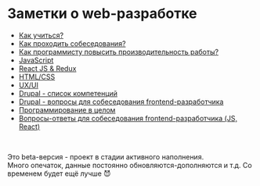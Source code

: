 # Заметки о web-разработке #

- [Как учиться?](/Learning.md)
- [Как проходить собеседования?](/Interview%20-%20notes.md)
- [Как программисту повысить производительность работы?](/Productivity%20increase.png)
- [JavaScript](/Interview%20questions%20-%20JS.md)
- [React JS & Redux](/Interview%20questions%20-%20React%20JS.md)
- [HTML/CSS](/Interview%20%20questions%20-%20HTML-CSS.md)
- [UX/UI](/Interview%20questions%20-%20UX-UI.md)
- [Drupal - список компетенций](/List%20of%20competencies%20-%20Drupal.md)
- [Drupal - вопросы для собеседования frontend-разработчика](/Interview%20questions%20-%20Drupal%207-8.md)
- [Программирование в целом](/Interview%20questions%20-%20Programming.md)
- [Вопросы-ответы для собеседования frontend-разработчика (JS, React)](/Interview%20questions%20-%20Questions.md)

<br>

Это beta-версия - проект в стадии активного наполнения. <br>
Много опечаток, данные постоянно обновляются-дополняются и т.д. Со временем будет ещё лучше :smiling_imp: 

